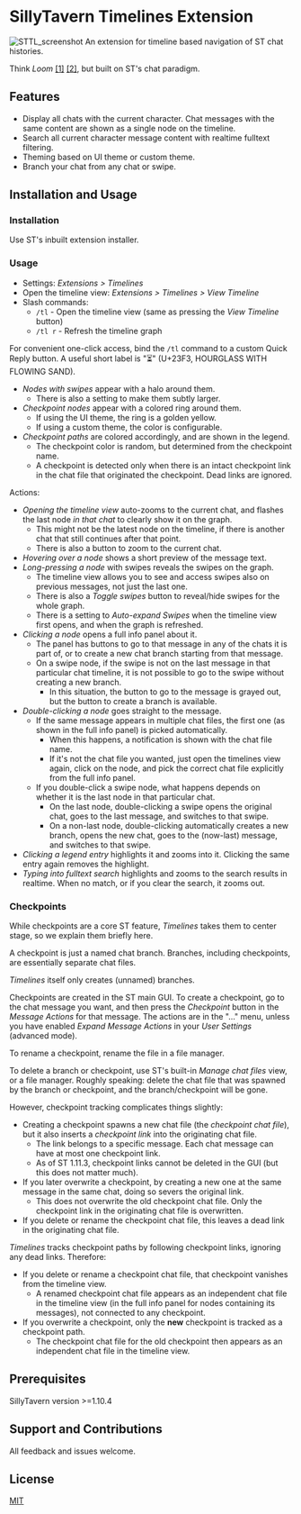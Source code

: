# SillyTavern Timelines Extension

![STTL_screenshot](https://github.com/Technologicat/SillyTavern-Timelines/assets/16972251/7fccb43f-b4f6-4e1d-8fdf-3bd68dfb1969)
An extension for timeline based navigation of ST chat histories.

Think *Loom* [[1]](https://generative.ink/posts/loom-interface-to-the-multiverse/) [[2]](https://www.lesswrong.com/posts/bxt7uCiHam4QXrQAA/cyborgism#Appendix__Testimony_of_a_Cyborg), but built on ST's chat paradigm.


## Features

- Display all chats with the current character. Chat messages with the same content are shown as a single node on the timeline.
- Search all current character message content with realtime fulltext filtering.
- Theming based on UI theme or custom theme.
- Branch your chat from any chat or swipe.

## Installation and Usage

### Installation

Use ST's inbuilt extension installer.

### Usage

- Settings: *Extensions > Timelines*
- Open the timeline view: *Extensions > Timelines > View Timeline*
- Slash commands:
  - `/tl` - Open the timeline view (same as pressing the *View Timeline* button)
  - `/tl r` - Refresh the timeline graph

For convenient one-click access, bind the `/tl` command to a custom Quick Reply button. A useful short label is "⏳" (U+23F3, HOURGLASS WITH FLOWING SAND).

- *Nodes with swipes* appear with a halo around them.
  - There is also a setting to make them subtly larger.
- *Checkpoint nodes* appear with a colored ring around them.
  - If using the UI theme, the ring is a golden yellow.
  - If using a custom theme, the color is configurable.
- *Checkpoint paths* are colored accordingly, and are shown in the legend.
  - The checkpoint color is random, but determined from the checkpoint name.
  - A checkpoint is detected only when there is an intact checkpoint link in the chat file that originated the checkpoint. Dead links are ignored.

Actions:

- *Opening the timeline view* auto-zooms to the current chat, and flashes the last node *in that chat* to clearly show it on the graph.
  - This might not be the latest node on the timeline, if there is another chat that still continues after that point.
  - There is also a button to zoom to the current chat.
- *Hovering over a node* shows a short preview of the message text.
- *Long-pressing a node* with swipes reveals the swipes on the graph.
  - The timeline view allows you to see and access swipes also on previous messages, not just the last one.
  - There is also a *Toggle swipes* button to reveal/hide swipes for the whole graph.
  - There is a setting to *Auto-expand Swipes* when the timeline view first opens, and when the graph is refreshed.
- *Clicking a node* opens a full info panel about it.
  - The panel has buttons to go to that message in any of the chats it is part of, or to create a new chat branch starting from that message.
  - On a swipe node, if the swipe is not on the last message in that particular chat timeline, it is not possible to go to the swipe without creating a new branch.
    - In this situation, the button to go to the message is grayed out, but the button to create a branch is available.
- *Double-clicking a node* goes straight to the message.
  - If the same message appears in multiple chat files, the first one (as shown in the full info panel) is picked automatically.
    - When this happens, a notification is shown with the chat file name.
    - If it's not the chat file you wanted, just open the timelines view again, click on the node, and pick the correct chat file explicitly from the full info panel.
  - If you double-click a swipe node, what happens depends on whether it is the last node in that particular chat.
    - On the last node, double-clicking a swipe opens the original chat, goes to the last message, and switches to that swipe.
    - On a non-last node, double-clicking automatically creates a new branch, opens the new chat, goes to the (now-last) message, and switches to that swipe.
- *Clicking a legend entry* highlights it and zooms into it. Clicking the same entry again removes the highlight.
- *Typing into fulltext search* highlights and zooms to the search results in realtime. When no match, or if you clear the search, it zooms out.

### Checkpoints

While checkpoints are a core ST feature, *Timelines* takes them to center stage, so we explain them briefly here.

A checkpoint is just a named chat branch. Branches, including checkpoints, are essentially separate chat files.

*Timelines* itself only creates (unnamed) branches.

Checkpoints are created in the ST main GUI. To create a checkpoint, go to the chat message you want, and then press the *Checkpoint* button in the *Message Actions* for that message. The actions are in the "..." menu, unless you have enabled *Expand Message Actions* in your *User Settings* (advanced mode).

To rename a checkpoint, rename the file in a file manager.

To delete a branch or checkpoint, use ST's built-in *Manage chat files* view, or a file manager. Roughly speaking: delete the chat file that was spawned by the branch or checkpoint, and the branch/checkpoint will be gone.

However, checkpoint tracking complicates things slightly:

- Creating a checkpoint spawns a new chat file (the *checkpoint chat file*), but it also inserts a *checkpoint link* into the originating chat file.
  - The link belongs to a specific message. Each chat message can have at most one checkpoint link.
  - As of ST 1.11.3, checkpoint links cannot be deleted in the GUI (but this does not matter much).
- If you later overwrite a checkpoint, by creating a new one at the same message in the same chat, doing so severs the original link.
  - This does not overwrite the old checkpoint chat file. Only the checkpoint link in the originating chat file is overwritten.
- If you delete or rename the checkpoint chat file, this leaves a dead link in the originating chat file.

*Timelines* tracks checkpoint paths by following checkpoint links, ignoring any dead links. Therefore:

- If you delete or rename a checkpoint chat file, that checkpoint vanishes from the timeline view.
  - A renamed checkpoint chat file appears as an independent chat file in the timeline view (in the full info panel for nodes containing its messages), not connected to any checkpoint.
- If you overwrite a checkpoint, only the **new** checkpoint is tracked as a checkpoint path.
  - The checkpoint chat file for the old checkpoint then appears as an independent chat file in the timeline view.


## Prerequisites

SillyTavern version >=1.10.4

## Support and Contributions

All feedback and issues welcome.

## License

[MIT](https://github.com/city-unit/SillyTavern-Timelines/blob/master/LICENSE)
